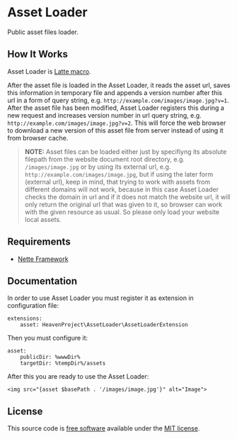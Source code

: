 # Asset Loader

Public asset files loader.

## How It Works

Asset Loader is [Latte macro](http://latte.nette.org/en/).

After the asset file is loaded in the Asset Loader, it reads the asset url,
saves this information in temporary file and appends a version number
after this url in a form of query string,
e.g. `http://example.com/images/image.jpg?v=1`. After the asset file has been
modified, Asset Loader registers this during a new request and increases
version number in url query string,
e.g. `http://example.com/images/image.jpg?v=2`. This will force the web browser
to download a new version of this asset file from server instead of using
it from browser cache.

> **NOTE:** Asset files can be loaded either just by specifiyng its absolute filepath
from the website document root directory,
e.g. `/images/image.jpg` or by using its external url,
e.g. `http://example.com/images/image.jpg`, but if using the later form (external url), keep in mind,
that trying to work with assets from different domains will not work, because in this case Asset Loader
checks the domain in url and if it does not match the website url, it will
only return the original url that was given to it, so browser can work with the given resource as usual.
So please only load your website local assets.

## Requirements

- [Nette Framework](https://github.com/nette/nette)

## Documentation

In order to use Asset Loader you must register it as extension in configuration file:

```neon
extensions:
    asset: HeavenProject\AssetLoader\AssetLoaderExtension
```

Then you must configure it:

```neon
asset:
    publicDir: %wwwDir%
    targetDir: %tempDir%/assets
```

After this you are ready to use the Asset Loader:

```latte
<img src="{asset $basePath . '/images/image.jpg'}" alt="Image">
```

## License

This source code is [free software](http://www.gnu.org/philosophy/free-sw.html)
available under the [MIT license](license.md).
